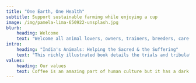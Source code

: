 ```yaml
---
title: "One Earth, One Health"
subtitle: Support sustainable farming while enjoying a cup
image: /img/pamela-lima-650922-unsplash.jpg
blurb:
    heading: Welcome
    text: "Welcome all animal lovers, owners, trainers, breeders, care-providers, and students of animal care, health, welfare and bioethics to my website. I am a veterinarian, graduating from the Royal Veterinary College, London, England in 1962. I did post-graduate research on animal behavior and development in the US, where I now reside, earning a PhD in medicine, and a DSc in ethology/animal behavior from the University of London. I am a member of the British Veterinary Association, the American Holistic Veterinary Medical Association and an Honor Roll member of the American Veterinary Medical Association. "
intro:
    heading: "India's Animals: Helping the Sacred & the Suffering"
    text: "This richly illustrated book details the trials and tribulations of setting up an animal shelter and free veterinary services in the heart of a unique wildlife region in S. India, the UNESCO designated Nilgiris Biosphere Reserve."
values:
    heading: Our values
    text: Coffee is an amazing part of human culture but it has a dark side too – one of colonialism and mindless abuse of natural resources and human lives. We want to turn this around and return the coffee trade to the drink’s exhilarating, empowering and unifying nature.
---
```


